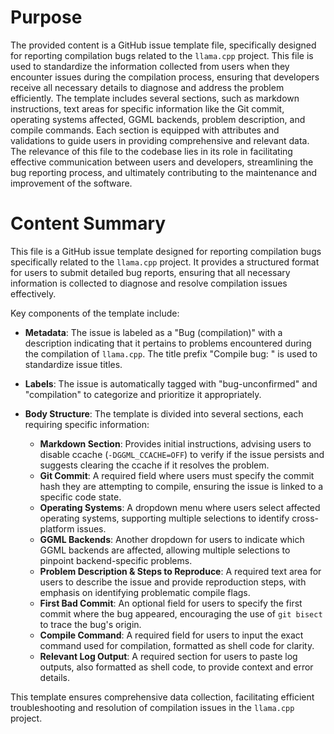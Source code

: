 # Purpose
The provided content is a GitHub issue template file, specifically designed for reporting compilation bugs related to the `llama.cpp` project. This file is used to standardize the information collected from users when they encounter issues during the compilation process, ensuring that developers receive all necessary details to diagnose and address the problem efficiently. The template includes several sections, such as markdown instructions, text areas for specific information like the Git commit, operating systems affected, GGML backends, problem description, and compile commands. Each section is equipped with attributes and validations to guide users in providing comprehensive and relevant data. The relevance of this file to the codebase lies in its role in facilitating effective communication between users and developers, streamlining the bug reporting process, and ultimately contributing to the maintenance and improvement of the software.
# Content Summary
This file is a GitHub issue template designed for reporting compilation bugs specifically related to the `llama.cpp` project. It provides a structured format for users to submit detailed bug reports, ensuring that all necessary information is collected to diagnose and resolve compilation issues effectively.

Key components of the template include:

- **Metadata**: The issue is labeled as a "Bug (compilation)" with a description indicating that it pertains to problems encountered during the compilation of `llama.cpp`. The title prefix "Compile bug: " is used to standardize issue titles.

- **Labels**: The issue is automatically tagged with "bug-unconfirmed" and "compilation" to categorize and prioritize it appropriately.

- **Body Structure**: The template is divided into several sections, each requiring specific information:
  - **Markdown Section**: Provides initial instructions, advising users to disable ccache (`-DGGML_CCACHE=OFF`) to verify if the issue persists and suggests clearing the ccache if it resolves the problem.
  - **Git Commit**: A required field where users must specify the commit hash they are attempting to compile, ensuring the issue is linked to a specific code state.
  - **Operating Systems**: A dropdown menu where users select affected operating systems, supporting multiple selections to identify cross-platform issues.
  - **GGML Backends**: Another dropdown for users to indicate which GGML backends are affected, allowing multiple selections to pinpoint backend-specific problems.
  - **Problem Description & Steps to Reproduce**: A required text area for users to describe the issue and provide reproduction steps, with emphasis on identifying problematic compile flags.
  - **First Bad Commit**: An optional field for users to specify the first commit where the bug appeared, encouraging the use of `git bisect` to trace the bug's origin.
  - **Compile Command**: A required field for users to input the exact command used for compilation, formatted as shell code for clarity.
  - **Relevant Log Output**: A required section for users to paste log outputs, also formatted as shell code, to provide context and error details.

This template ensures comprehensive data collection, facilitating efficient troubleshooting and resolution of compilation issues in the `llama.cpp` project.
